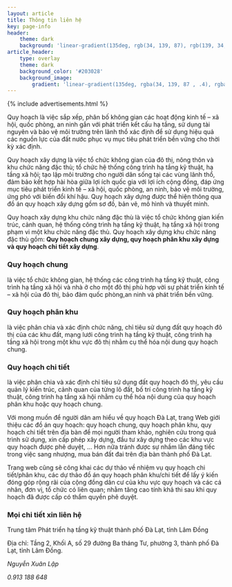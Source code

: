 ```yaml
---
layout: article
title: Thông tin liên hệ
key: page-info
header:
    theme: dark
    background: 'linear-gradient(135deg, rgb(34, 139, 87), rgb(139, 34, 139))'
article_header:
    type: overlay
    theme: dark
    background_color: '#203028'
    background_image:
        gradient: 'linear-gradient(135deg, rgba(34, 139, 87 , .4), rgba(139, 34, 139, .4))'
---
```

{% include advertisements.html %}

Quy hoạch là việc sắp xếp, phân bố không gian các hoạt động kinh tế – xã hội, quốc phòng, an ninh gắn với phát triển kết cấu hạ tầng, sử dụng tài nguyên và bảo vệ môi trường trên lãnh thổ xác định để sử dụng hiệu quả các nguồn lực của đất nước phục vụ mục tiêu phát triển bền vững cho thời kỳ xác định.

Quy hoạch xây dựng là việc tổ chức không gian của đô thị, nông thôn và khu chức năng đặc thù; tổ chức hệ thống công trình hạ tầng kỹ thuật, hạ tầng xã hội; tạo lập môi trường cho người dân sống tại các vùng lãnh thổ, đảm bảo kết hợp hài hòa giữa lợi ích quốc gia với lợi ích cộng đồng, đáp ứng mục tiêu phát triển kinh tế – xã hội, quốc phòng, an ninh, bảo vệ môi trường, ứng phó với biến đổi khí hậu. Quy hoạch xây dựng được thể hiện thông qua đồ án quy hoạch xây dựng gồm sơ đồ, bản vẽ, mô hình và thuyết minh.

Quy hoạch xây dựng khu chức năng đặc thù là việc tổ chức không gian kiến trúc, cảnh quan, hệ thống công trình hạ tầng kỹ thuật, hạ tầng xã hội trong phạm vi một khu chức năng đặc thù. Quy hoạch xây dựng khu chức năng đặc thù gồm: **Quy hoạch chung xây dựng, quy hoạch phân khu xây dựng và quy hoạch chi tiết xây dựng**.

### Quy hoạch chung 
là việc tổ chức không gian, hệ thống các công trình hạ tầng kỹ thuật, công trình hạ tầng xã hội và nhà ở cho một đô thị phù hợp vời sự phát triển kinh tế – xã hội của đô thị, bảo đảm quốc phòng,an ninh và phát triển bền vững.

### Quy hoạch phân khu 
là việc phân chia và xác định chức năng, chỉ tiêu sử dụng đất quy hoạch đô thị của các khu đất, mạng lưới công trình hạ tầng kỹ thuật, công trình hạ tầng xã hội trong một khu vực đô thị nhằm cụ thể hóa nội dung quy hoạch chung.

### Quy hoạch chi tiết 
là việc phân chia và xác định chỉ tiêu sử dụng đất quy hoạch đô thị, yêu cầu quản lý kiến trúc, cảnh quan của từng lô đất, bố trí công trình hạ tầng kỹ thuật, công trình hạ tầng xã hội nhằm cụ thể hóa nội dung của quy hoạch phân khu hoặc quy hoạch chung.

Với mong muốn để người dân am hiểu về quy hoạch Đà Lạt, trang Web giới thiệu các đồ án quy hoạch: quy hoạch chung, quy hoạch phân khu, quy hoạch chi tiết trên địa bàn để mọi người tham khảo, nghiên cứu trong quá trình sử dụng, xin cấp phép xây dựng, đầu tư xây dựng theo các khu vực quy hoạch được phê duyệt, … Hơn nữa tránh được sự nhầm lẫn đáng tiếc trong việc sang nhượng, mua bán đất đai trên địa bàn thành phố Đà Lạt.

Trang web cũng sẽ công khai các dự thảo về nhiệm vụ quy hoạch chi tiết/phân khu, các dự thảo đồ án quy hoạch phân khu/chi tiết để lấy ý kiến đóng góp rộng rãi của cộng đồng dân cư của khu vực quy hoạch và các cá nhân, đơn vị, tổ chức có liên quan; nhằm tăng cao tính khả thi sau khi quy hoạch đã được cấp có thẩm quyền phê duyệt.

### Mọi chi tiết xin liên hệ
Trung tâm Phát triển hạ tầng kỹ thuật thành phố Đà Lạt, tỉnh Lâm Đồng

Địa chỉ: Tầng 2, Khối A, số 29 đường Ba tháng Tư, phường 3, thành phố Đà Lạt, tỉnh Lâm Đồng.

*Nguyễn Xuân Lập*

*0.913 188 648*

